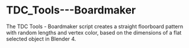 # TDC_Tools---Boardmaker
The TDC Tools - Boardmaker script creates a straight floorboard pattern with random lengths and vertex color, based on the dimensions of a flat selected object in Blender 4.
